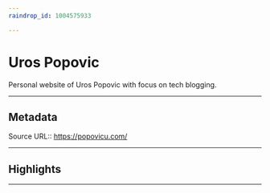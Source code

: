```yaml
---
raindrop_id: 1004575933

---
```


# Uros Popovic
Personal website of Uros Popovic with focus on tech blogging.
___
## Metadata
Source URL:: https://popovicu.com/


___
## Highlights
___